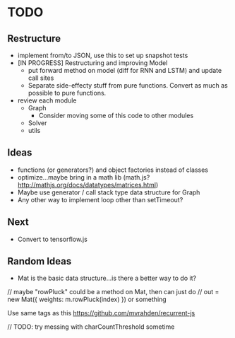 # TODO

## Restructure

* implement from/to JSON, use this to set up snapshot tests
* [IN PROGRESS] Restructuring and improving Model
  * put forward method on model (diff for RNN and LSTM) and update call sites
  * Separate side-effecty stuff from pure functions. Convert as much as possible to pure functions.
* review each module
  * Graph
    * Consider moving some of this code to other modules
  * Solver
  * utils

## Ideas

* functions (or generators?) and object factories instead of classes
* optimize...maybe bring in a math lib (math.js? http://mathjs.org/docs/datatypes/matrices.html)
* Maybe use generator / call stack type data structure for Graph
* Any other way to implement loop other than setTimeout?

## Next

* Convert to tensorflow.js

## Random Ideas

* Mat is the basic data structure...is there a better way to do it?

// maybe "rowPluck" could be a method on Mat, then can just do
// out = new Mat({ weights: m.rowPluck(index) }) or something

Use same tags as this https://github.com/mvrahden/recurrent-js

// TODO: try messing with charCountThreshold sometime
